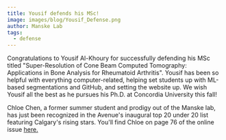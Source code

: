 ```yaml
---
title: Yousif defends his MSc!
image: images/blog/Yousif_Defense.png
author: Manske Lab
tags:
  - defense
---
```


Congratulations to Yousif Al-Khoury for successfully defending his MSc titled "Super-Resolution of Cone Beam Computed Tomography: Applications in Bone Analysis for Rheumatoid Arthritis". Yousif has been so helpful with everything computer-related, helping set students up with ML-based segmentations and GitHub, and setting the website up. We wish Yousif all the best as he pursues his Ph.D. at Concordia University this fall!

Chloe Chen, a former summer student and prodigy out of the Manske lab, has just been recognized in the Avenue's inaugural top 20 under 20 list featuring Calgary's rising stars. You'll find Chloe on page 76 of the online issue [here.](https://issuu.com/redpointmedia/docs/avenue_marapr_2025?fr=sNmVlMDYzMDI3ODk)
